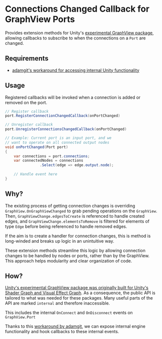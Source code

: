 # Connections Changed Callback for GraphView Ports

Provides extension methods for Unity's [experimental GraphView package](https://docs.unity3d.com/2023.2/Documentation/ScriptReference/Experimental.GraphView.GraphView.html), allowing callbacks to subscribe to when the connections on a `Port` are changed.

## Requirements

- [adamgit's workaround for accessing internal Unity functionality](https://github.com/adamgit/PublishersFork/blob/main/EngineForks/WorkaroundUnityInternal.cs)


## Usage

Registered callbacks will be invoked when a connection is added or removed on the port.

```cs
// Register callback
port.RegisterConnectionChangedCallback(onPortChanged)

// Unregister callback
port.UnregisterConnectionsChangedCallback(onPortChanged)
```

```cs
// Example: Current port is an input port, and we
// want to operate on all connected output nodes
void onPortChanged(Port port)
{
    var connections = port.connections;
    var connectedNodes = connections
                .Select(edge => edge.output.node);
    
    // Handle event here
}
```

## Why?

The existing process of getting connection changes is overriding `GraphView.OnGraphViewChanged` to grab pending operations on the `GraphView`. Then, `GraphViewChange.edgesToCreate` is referenced to handle created edges, and `GraphViewChange.elementsToRemove` is filtered for elements of type `Edge` before being referenced to handle removed edges.

If the aim is to create a handler for connection changes, this is method is long-winded and breaks up logic in an unintuitive way.

These extension methods streamline this logic by allowing connection changes to be handled by nodes or ports, rather than by the GraphView. This approach helps modularity and clear organization of code.

## How?

[Unity's experimental GraphView package was originally built for Unity's Shader Graph and Visual Effect Graph](https://forum.unity.com/threads/graph-port-api-onconnect-disconnect-are-internal.1315425/#post-8321505). As a consequence, the public API is tailored to what was needed for these packages. Many useful parts of the API are marked `internal` and therefore inaccessible.

This includes the internal `OnConnect` and `OnDisconnect` events on `GraphView.Port`

Thanks to this [workaround by adamgit](https://github.com/adamgit/PublishersFork/blob/main/EngineForks/WorkaroundUnityInternal.cs), we can expose internal engine functionality and hook callbacks to these internal events.